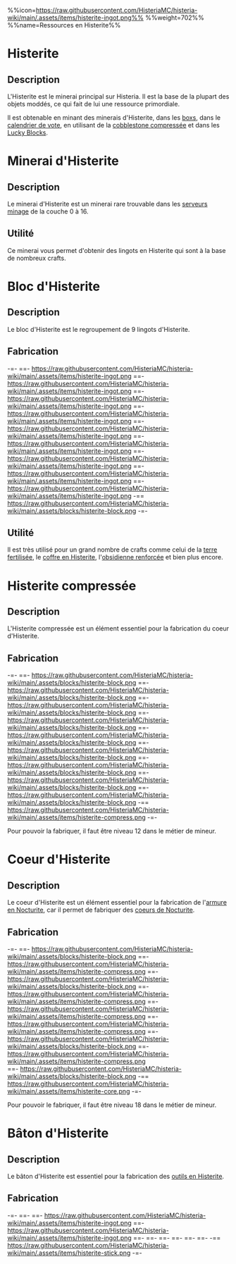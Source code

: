 %%icon=https://raw.githubusercontent.com/HisteriaMC/histeria-wiki/main/.assets/items/histerite-ingot.png%%
%%weight=702%%
%%name=Ressources en Histerite%%

# Histerite

## Description
L'Histerite est le minerai principal sur Histeria. Il est la base de la plupart des objets moddés, ce qui fait de lui une ressource primordiale.

Il est obtenable en minant des minerais d'Histerite, dans les [boxs](https://histeria.fr/wiki/2-equipement/keys), dans le [calendrier de vote](https://histeria.fr/wiki/3-gameplay/récompenses-de-vote), en utilisant de la [cobblestone compressée](https://histeria.fr/wiki/1-ressources/other-ressources) et dans les [Lucky Blocks](https://histeria.fr/wiki/2-equipement/other).


# Minerai d'Histerite 

## Description 
Le minerai d'Histerite est un minerai rare trouvable dans les [serveurs minage](https://histeria.fr/wiki/3-gameplay/minage-servers) de la couche 0 à 16.

## Utilité
Ce minerai vous permet d'obtenir des lingots en Histerite qui sont à la base de nombreux crafts.


# Bloc d'Histerite

## Description
Le bloc d'Histerite est le regroupement de 9 lingots d'Histerite.

## Fabrication
-=-
 ==- https://raw.githubusercontent.com/HisteriaMC/histeria-wiki/main/.assets/items/histerite-ingot.png
 ==- https://raw.githubusercontent.com/HisteriaMC/histeria-wiki/main/.assets/items/histerite-ingot.png
 ==- https://raw.githubusercontent.com/HisteriaMC/histeria-wiki/main/.assets/items/histerite-ingot.png
 ==- https://raw.githubusercontent.com/HisteriaMC/histeria-wiki/main/.assets/items/histerite-ingot.png
 ==- https://raw.githubusercontent.com/HisteriaMC/histeria-wiki/main/.assets/items/histerite-ingot.png
 ==- https://raw.githubusercontent.com/HisteriaMC/histeria-wiki/main/.assets/items/histerite-ingot.png
 ==- https://raw.githubusercontent.com/HisteriaMC/histeria-wiki/main/.assets/items/histerite-ingot.png
 ==- https://raw.githubusercontent.com/HisteriaMC/histeria-wiki/main/.assets/items/histerite-ingot.png
 ==- https://raw.githubusercontent.com/HisteriaMC/histeria-wiki/main/.assets/items/histerite-ingot.png
 -== https://raw.githubusercontent.com/HisteriaMC/histeria-wiki/main/.assets/blocks/histerite-block.png
-=-

## Utilité 
Il est très utilisé pour un grand nombre de crafts comme celui de la [terre fertilisée](https://histeria.fr/wiki/2-equipement/farm), le [coffre en Histerite](https://histeria.fr/wiki/2-equipement/base), l'[obsidienne renforcée](https://histeria.fr/wiki/2-equipement/base) et bien plus encore.


# Histerite compressée

## Description
L'Histerite compressée est un élément essentiel pour la fabrication du coeur d'Histerite.

## Fabrication
-=-
 ==- https://raw.githubusercontent.com/HisteriaMC/histeria-wiki/main/.assets/blocks/histerite-block.png
 ==- https://raw.githubusercontent.com/HisteriaMC/histeria-wiki/main/.assets/blocks/histerite-block.png
 ==- https://raw.githubusercontent.com/HisteriaMC/histeria-wiki/main/.assets/blocks/histerite-block.png
 ==- https://raw.githubusercontent.com/HisteriaMC/histeria-wiki/main/.assets/blocks/histerite-block.png
 ==- https://raw.githubusercontent.com/HisteriaMC/histeria-wiki/main/.assets/blocks/histerite-block.png
 ==- https://raw.githubusercontent.com/HisteriaMC/histeria-wiki/main/.assets/blocks/histerite-block.png
 ==- https://raw.githubusercontent.com/HisteriaMC/histeria-wiki/main/.assets/blocks/histerite-block.png
 ==- https://raw.githubusercontent.com/HisteriaMC/histeria-wiki/main/.assets/blocks/histerite-block.png
 ==- https://raw.githubusercontent.com/HisteriaMC/histeria-wiki/main/.assets/blocks/histerite-block.png
 -== https://raw.githubusercontent.com/HisteriaMC/histeria-wiki/main/.assets/items/histerite-compress.png
-=-

Pour pouvoir la fabriquer, il faut être niveau 12 dans le métier de mineur.


# Coeur d'Histerite

## Description
Le coeur d'Histerite est un élément essentiel pour la fabrication de l'[armure en Nocturite](https://histeria.fr/wiki/2-equipement/nocturite-armor), car il permet de fabriquer des [coeurs de Nocturite](https://histeria.fr/wiki/1-ressources/nocturite-ressources).

## Fabrication
-=-
 ==- https://raw.githubusercontent.com/HisteriaMC/histeria-wiki/main/.assets/blocks/histerite-block.png
 ==- https://raw.githubusercontent.com/HisteriaMC/histeria-wiki/main/.assets/items/histerite-compress.png
 ==- https://raw.githubusercontent.com/HisteriaMC/histeria-wiki/main/.assets/blocks/histerite-block.png
 ==- https://raw.githubusercontent.com/HisteriaMC/histeria-wiki/main/.assets/items/histerite-compress.png
 ==- https://raw.githubusercontent.com/HisteriaMC/histeria-wiki/main/.assets/items/histerite-compress.png
 ==- https://raw.githubusercontent.com/HisteriaMC/histeria-wiki/main/.assets/items/histerite-compress.png
 ==- https://raw.githubusercontent.com/HisteriaMC/histeria-wiki/main/.assets/blocks/histerite-block.png
 ==- https://raw.githubusercontent.com/HisteriaMC/histeria-wiki/main/.assets/items/histerite-compress.png  
 ==- https://raw.githubusercontent.com/HisteriaMC/histeria-wiki/main/.assets/blocks/histerite-block.png
 -== https://raw.githubusercontent.com/HisteriaMC/histeria-wiki/main/.assets/items/histerite-core.png
-=-

Pour pouvoir le fabriquer, il faut être niveau 18 dans le métier de mineur.


# Bâton d'Histerite

## Description
Le bâton d'Histerite est essentiel pour la fabrication des [outils en Histerite](https://histeria.fr/wiki/2-equipement/tools).

## Fabrication
-=-
 ==- 
 ==- https://raw.githubusercontent.com/HisteriaMC/histeria-wiki/main/.assets/items/histerite-ingot.png
 ==- https://raw.githubusercontent.com/HisteriaMC/histeria-wiki/main/.assets/items/histerite-ingot.png
 ==- 
 ==- 
 ==- 
 ==- 
 ==- 
 ==- 
 -== https://raw.githubusercontent.com/HisteriaMC/histeria-wiki/main/.assets/items/histerite-stick.png
-=-
